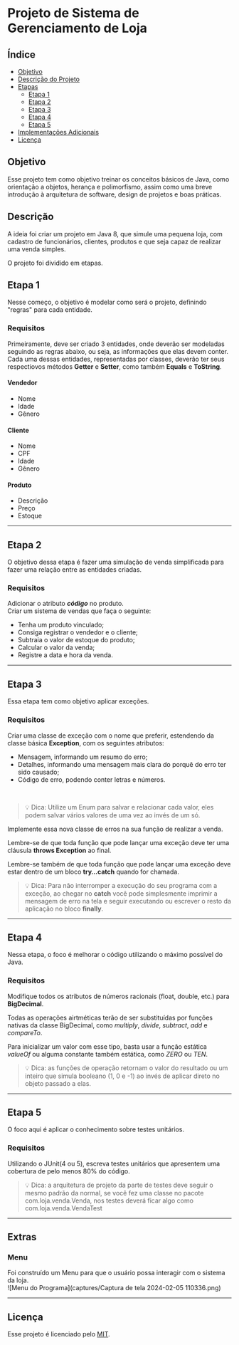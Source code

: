 # Projeto de Sistema de Gerenciamento de Loja

## Índice
* [Objetivo](#objetivo)
* [Descrição do Projeto](#descrição)
* [Etapas](#etapa-1)
  * [Etapa 1](#etapa-1)
  * [Etapa 2](#etapa-2)
  * [Etapa 3](#etapa-3)
  * [Etapa 4](#etapa-4)
  * [Etapa 5](#etapa-5)
* [Implementações Adicionais](#extras)
* [Licença](#licença)

## Objetivo
Esse projeto tem como objetivo treinar os conceitos básicos de Java, como orientação a objetos, herança e
polimorfismo, assim como uma breve introdução à arquitetura de software, design de projetos e boas práticas.

## Descrição
A ideia foi criar um projeto em Java 8, que simule uma pequena loja, com cadastro de funcionários, clientes,
produtos e que seja capaz de realizar uma venda simples.

O projeto foi dividido em etapas.

## Etapa 1
Nesse começo, o objetivo é modelar como será o projeto, definindo "regras" para cada entidade.

### Requisitos
Primeiramente, deve ser criado 3 entidades, onde deverão ser modeladas seguindo as regras abaixo, ou seja, as
informações que elas devem conter.<br>
Cada uma dessas entidades, representadas por classes, deverão ter seus respectiovos métodos **Getter** 
e **Setter**, como também **Equals** e **ToString**.

#### Vendedor
- Nome
- Idade
- Gênero

#### Cliente
* Nome
* CPF
* Idade
* Gênero

#### Produto
- Descrição
- Preço
- Estoque

---
## Etapa 2
O objetivo dessa etapa é fazer uma simulação de venda simplificada para fazer uma relação entre as
entidades criadas.
<br>
### Requisitos
Adicionar o atributo ***código*** no produto. <br> 
Criar um sistema de vendas que faça o seguinte:
- Tenha um produto vinculado;
- Consiga registrar o vendedor e o cliente;
- Subtraia o valor de estoque do produto;
- Calcular o valor da venda;
- Registre a data e hora da venda.

---
## Etapa 3
Essa etapa tem como objetivo aplicar exceções.
### Requisitos
Criar uma classe de exceção com o nome que preferir, estendendo da classe básica **Exception**, com
os seguintes atributos:
- Mensagem, informando um resumo do erro;
- Detalhes, informando uma mensagem mais clara do porquê do erro ter sido causado;
- Código de erro, podendo conter letras e números.
<br>



> 💡 Dica: Utilize um Enum para salvar e relacionar cada valor, eles podem salvar vários valores de uma vez ao invés de um só.


Implemente essa nova classe de erros na sua função de realizar a venda.

Lembre-se de que toda função que pode lançar uma exceção deve ter uma cláusula **throws Exception** ao final.

Lembre-se também de que toda função que pode lançar uma exceção deve estar dentro de um bloco **try…catch** quando for chamada.


> 💡 Dica: Para não interromper a execução do seu programa com a exceção, ao chegar no **catch** você pode simplesmente imprimir a mensagem de erro na tela e seguir executando ou escrever o resto da aplicação no bloco **finally**.

---
## Etapa 4
Nessa etapa, o foco é melhorar o código utilizando o máximo possível do Java.
### Requisitos
Modifique todos os atributos de números racionais (float, double, etc.) para **BigDecimal**.

Todas as operações airtméticas terão de ser substituídas por funções nativas da classe BigDecimal, como *multiply*, *divide*, *subtract*, *add* e *compareTo*.

Para inicializar um valor com esse tipo, basta usar a função estática *valueOf* ou alguma constante também estática, como *ZERO* ou *TEN*.

> 💡 Dica: as funções de operação retornam o valor do resultado ou um inteiro que simula booleano (1, 0 e -1) ao invés de aplicar direto no objeto passado a elas.
---

## Etapa 5
O foco aqui é aplicar o conhecimento sobre testes unitários.
### Requisitos
Utilizando o JUnit(4 ou 5), escreva testes unitários que apresentem uma cobertura de pelo menos 80% do código.

> 💡 Dica: a arquitetura de projeto da parte de testes deve seguir o mesmo padrão da normal, se você fez uma classe no pacote com.loja.venda.Venda, nos testes deverá ficar algo como com.loja.venda.VendaTest

---
## Extras

### Menu
Foi construído um Menu para que o usuário possa interagir com o sistema da loja.<br>
![Menu do Programa](captures/Captura de tela 2024-02-05 110336.png)

---
## Licença
Esse projeto é licenciado pelo [MIT](https://github.com/bbrunabrito/projeto-loja-totvs/blob/262c671668cca61105c14e43f998632cac07b7b6/LICENSE).